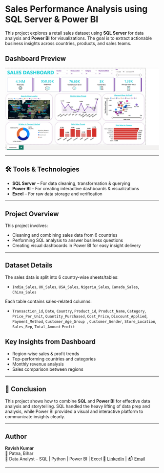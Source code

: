 # Sales Performance Analysis using SQL Server & Power BI

This project explores a retail sales dataset using **SQL Server** for data analysis and **Power BI** for visualizations. The goal is to extract actionable business insights across countries, products, and sales teams.

## Dashboard Preview

![Sales Dashboard Preview](dashboard_preview.png
)

---

## 🛠 Tools & Technologies

- **SQL Server** – For data cleaning, transformation & querying  
- **Power BI** – For creating interactive dashboards & visualizations  
- **Excel** – For raw data storage and verification  
---

##  Project Overview

This project involves:
- Cleaning and combining sales data from 6 countries
- Performing SQL analysis to answer business questions
- Creating visual dashboards in Power BI for easy insight delivery

---

##  Dataset Details

The sales data is split into 6 country-wise sheets/tables:
- `India_Sales`, `UK_Sales`, `USA_Sales`, `Nigeria_Sales`, `Canada_Sales`, `China_Sales`

Each table contains sales-related columns:
- `Transaction_id`, `Date`, `Country`, `Product_id`, `Product_Name`, `Category`, `Price_Per_Unit`, `Quantity_Purchased`, `Cost_Price`, `Discount_Applied`, `Payment_Method`, `Customer_Age_Group `, `Customer_Gender`, `Store_Location`, `Sales_Rep`, `Total_Amount` `Profit`


##  Key Insights from Dashboard

- Region-wise sales & profit trends
- Top-performing countries and categories
- Monthly revenue analysis
- Sales comparison between regions

---

## 📌 Conclusion

This project shows how to combine **SQL** and **Power BI** for effective data analysis and storytelling. SQL handled the heavy lifting of data prep and analysis, while Power BI provided a visual and interactive platform to communicate insights clearly.

---

##  Author

**Ravish Kumar**  
📍 Patna, Bihar  
💼 Data Analyst – SQL | Python | Power BI  | Excel
🔗 [LinkedIn](https://www.linkedin.com/feed/) | 📬 [Email](ravishkumar56911@gmail.com)

---

